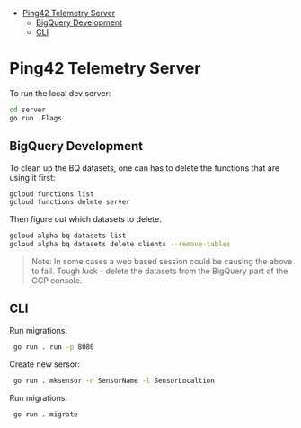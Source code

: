 - [Ping42 Telemetry Server](#ping42-telemetry-server)
  - [BigQuery Development](#bigquery-development)
  - [CLI](#cli)

# Ping42 Telemetry Server

To run the local dev server:

```bash
cd server
go run .Flags
```

## BigQuery Development

To clean up the BQ datasets, one can has to delete the functions that are using it first:

```bash
gcloud functions list
gcloud functions delete server
```

Then figure out which datasets to delete.

```bash
gcloud alpha bq datasets list
gcloud alpha bq datasets delete clients --remove-tables
```

> Note: In some cases a web based session could be causing the above to fail. Tough luck - delete the datasets from the BigQuery part of the GCP console.


## CLI

Run migrations:

```bash
 go run . run -p 8080
```

Create new sersor:

```bash
 go run . mksensor -n SensorName -l SensorLocaltion
```

Run migrations:

```bash
 go run . migrate
```